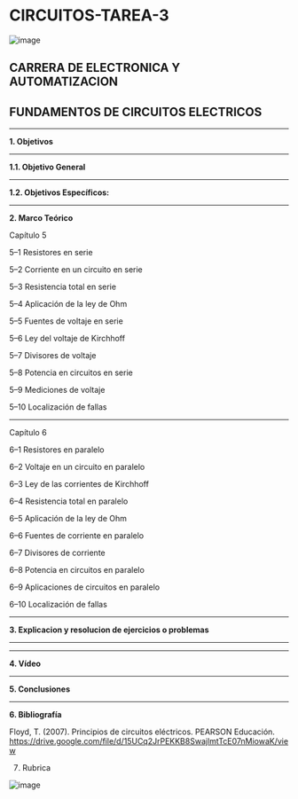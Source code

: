 # CIRCUITOS-TAREA-3

![image](https://user-images.githubusercontent.com/105686218/169063263-fec46540-3f80-4755-af10-c6e466470348.png)        

## CARRERA DE ELECTRONICA Y AUTOMATIZACION

## FUNDAMENTOS DE CIRCUITOS ELECTRICOS

***

**1. Objetivos**


***
   **1.1. Objetivo General** 

***

  **1.2. Objetivos Específicos:**
   

***

**2. Marco Teórico**

Capítulo 5

5–1 Resistores en serie

5–2 Corriente en un circuito en serie

5–3 Resistencia total en serie

5–4 Aplicación de la ley de Ohm

5–5 Fuentes de voltaje en serie

5–6 Ley del voltaje de Kirchhoff

5–7 Divisores de voltaje

5–8 Potencia en circuitos en serie

5–9 Mediciones de voltaje

5–10 Localización de fallas

***

Capítulo 6

6–1 Resistores en paralelo

6–2 Voltaje en un circuito en paralelo

6–3 Ley de las corrientes de Kirchhoff

6–4 Resistencia total en paralelo

6–5 Aplicación de la ley de Ohm

6–6 Fuentes de corriente en paralelo

6–7 Divisores de corriente

6–8 Potencia en circuitos en paralelo

6–9 Aplicaciones de circuitos en paralelo

6–10 Localización de fallas


***

**3. Explicacion y resolucion de ejercicios o problemas**

***



***

**4. Vídeo**



***

**5. Conclusiones**



***

**6. Bibliografía**

Floyd, T. (2007). Principios de circuitos eléctricos. PEARSON Educación. https://drive.google.com/file/d/15UCq2JrPEKKB8SwajlmtTcE07nMiowaK/view

7. Rubrica

![image](https://user-images.githubusercontent.com/94011974/168502638-68a88253-237f-494b-b87f-72ae3914cb18.png)
